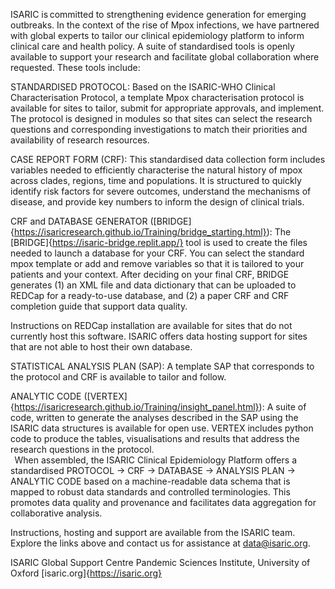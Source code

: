 ISARIC is committed to strengthening evidence generation for emerging outbreaks. In the context of the rise of Mpox infections, we have partnered with global experts to tailor our clinical epidemiology platform to inform clinical care and health policy. A suite of standardised tools is openly available to support your research and facilitate global collaboration where requested. These tools include: 
 
STANDARDISED PROTOCOL: Based on the ISARIC-WHO Clinical Characterisation Protocol, a template Mpox characterisation protocol is available for sites to tailor, submit for appropriate approvals, and implement. The protocol is designed in modules so that sites can select the research questions and corresponding investigations to match their priorities and availability of research resources.  
 
CASE REPORT FORM (CRF): This standardised data collection form includes variables needed to efficiently characterise the natural history of mpox across clades, regions, time and populations. It is structured to quickly identify risk factors for severe outcomes, understand the mechanisms of disease, and provide key numbers to inform the design of clinical trials.  
 
CRF and DATABASE GENERATOR ([BRIDGE]{https://isaricresearch.github.io/Training/bridge_starting.html}): The [BRIDGE]{https://isaric-bridge.replit.app/} tool is used to create the files needed to launch a database for your CRF. You can select the standard mpox template or add and remove variables so that it is tailored to your patients and your context. After deciding on your final CRF, BRIDGE generates (1) an XML file and data dictionary that can be uploaded to REDCap for a ready-to-use database, and (2) a paper CRF and CRF completion guide that support data quality.  
 
Instructions on REDCap installation are available for sites that do not currently host this software. ISARIC offers data hosting support for sites that are not able to host their own database. 
 
STATISTICAL ANALYSIS PLAN (SAP): A template SAP that corresponds to the protocol and CRF is available to tailor and follow. 
 
ANALYTIC CODE ([VERTEX]{https://isaricresearch.github.io/Training/insight_panel.html}): A suite of code, written to generate the analyses described in the SAP using the ISARIC data structures is available for open use. VERTEX includes python code to produce the tables, visualisations and results that address the research questions in the protocol.   
  
When assembled, the ISARIC Clinical Epidemiology Platform offers a standardised PROTOCOL → CRF → DATABASE → ANALYSIS PLAN → ANALYTIC CODE based on a machine-readable data schema that is mapped to robust data standards and controlled terminologies. This promotes data quality and provenance and facilitates data aggregation for collaborative analysis. 
 
Instructions, hosting and support are available from the ISARIC team. Explore the links above and contact us for assistance at data@isaric.org.   
 
ISARIC Global Support Centre 
Pandemic Sciences Institute, University of Oxford 
[isaric.org]{https://isaric.org}
